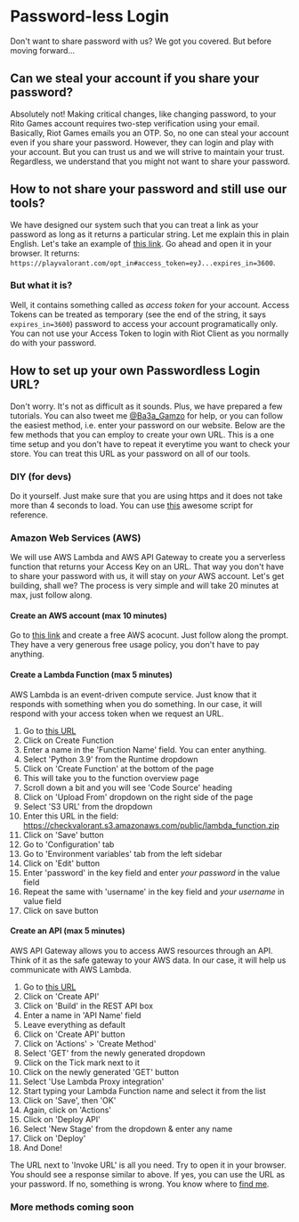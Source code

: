 # Password-less Login
Don't want to share password with us? We got you covered. But before moving forward...
## Can we steal your account if you share your password?
Absolutely not! Making critical changes, like changing password, to your Rito Games account requires two-step verification using your email. Basically, Riot Games emails you an OTP. So, no one can steal your account even if you share your password. However, they can login and play with your account.
But you can trust us and we will strive to maintain your trust. Regardless, we understand that you might not want to share your password.
## How to not share your password and still use our tools?
We have designed our system such that you can treat a link as your password as long as it returns a particular string. Let me explain this in plain English. Let's take an example of [this link](https://swl7yooy41.execute-api.us-east-1.amazonaws.com/demo/).
Go ahead and open it in your browser. It returns: `https://playvalorant.com/opt_in#access_token=eyJ...expires_in=3600`.
### But what it is?
Well, it contains something called as _access token_ for your account. Access Tokens can be treated as temporary (see the end of the string, it says `expires_in=3600`) password to access your account programatically only. You can not use your Access Token to login with Riot Client as you normally do with your password.
## How to set up your own Passwordless Login URL?
Don't worry. It's not as difficult as it sounds. Plus, we have prepared a few tutorials. You can also tweet me [@Ba3a_Gamzo](https://twitter.com/Ba3a_Gamzo) for help, or you can follow the easiest method, i.e. enter your password on our website. Below are the few methods that you can employ to create your own URL. This is a one time setup and you don't have to repeat it everytime you want to check your store. You can treat this URL as your password on all of our tools.
### DIY (for devs)
Do it yourself. Just make sure that you are using https and it does not take more than 4 seconds to load. You can use [this](https://github.com/RumbleMike/ValorantClientAPI/blob/master/Docs/RSO_AuthFlow.py) awesome script for reference.
### Amazon Web Services (AWS)
We will use AWS Lambda and AWS API Gateway to create you a serverless function that returns your Access Key on an URL. That way you don't have to share your password with us, it will stay on _your_ AWS account. Let's get building, shall we?
The process is very simple and will take 20 minutes at max, just follow along.
#### Create an AWS account (max 10 minutes)
Go to [this link](https://aws.amazon.com/free/) and create a free AWS acocunt. Just follow along the prompt. They have a very generous free usage policy, you don't have to pay anything.
#### Create a Lambda Function (max 5 minutes)
AWS Lambda is an event-driven compute service. Just know that it responds with something when you do something. In our case, it will respond with your access token when we request an URL.
1. Go to [this URL](https://console.aws.amazon.com/lambda/home?region=us-east-1)
2. Click on Create Function
3. Enter a name in the 'Function Name' field. You can enter anything.
4. Select 'Python 3.9' from the Runtime dropdown
5. Click on 'Create Function' at the bottom of the page
6. This will take you to the function overview page
7. Scroll down a bit and you will see 'Code Source' heading
8. Click on 'Upload From' dropdown on the right side of the page
9. Select 'S3 URL' from the dropdown
10. Enter this URL in the field: https://checkvalorant.s3.amazonaws.com/public/lambda_function.zip
11. Click on 'Save' button
12. Go to 'Configuration' tab
13. Go to 'Environment variables' tab from the left sidebar
14. Click on 'Edit' button
15. Enter 'password' in the key field and enter _your password_ in the value field
16. Repeat the same with 'username' in the key field and _your username_ in value field
17. Click on save button

#### Create an API (max 5 minutes)
AWS API Gateway allows you to access AWS resources through an API. Think of it as the safe gateway to your AWS data. In our case, it will help us communicate with AWS Lambda.
1. Go to [this URL](https://console.aws.amazon.com/apigateway/main/apis?region=us-east-1)
2. Click on 'Create API'
3. Click on 'Build' in the REST API box
4. Enter a name in 'API Name' field
5. Leave everything as default
6. Click on 'Create API' button
7. Click on 'Actions' > 'Create Method'
8. Select 'GET' from the newly generated dropdown
9. Click on the Tick mark next to it
10. Click on the newly generated 'GET' button
11. Select 'Use Lambda Proxy integration'
12. Start typing your Lambda Function name and select it from the list
13. Click on 'Save', then 'OK'
14. Again, click on 'Actions'
15. Click on 'Deploy API'
16. Select 'New Stage' from the dropdown & enter any name
17. Click on 'Deploy'
18. And Done!

The URL next to 'Invoke URL' is all you need. Try to open it in your browser. You should see a response similar to above. If yes, you can use the URL as your password. If no, something is wrong. You know where to [find me](https://twitter.com/Ba3a_Gamzo).

### More methods coming soon
